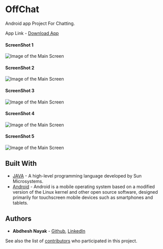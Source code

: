 # OffChat

Android app Project For Chatting.

App Link - [Download App](https://github.com/abdheshnayak/OffChat/blob/master/OffChat.apk)

#### ScreenShot 1

![Image of the Main Screen](screenshots/1.jpg)

#### ScreenShot 2

![Image of the Main Screen](screenshots/2.jpg)

#### ScreenShot 3

![Image of the Main Screen](screenshots/3.jpg)

#### ScreenShot 4

![Image of the Main Screen](screenshots/4.jpg)

#### ScreenShot 5

![Image of the Main Screen](screenshots/5.jpg)



## Built With

* [JAVA](https://docs.oracle.com/javase/8/docs/api/) - A high-level programming language developed by Sun Microsystems.
* [Android](https://developer.android.com/docs) - Android is a mobile operating system based on a modified version of the Linux kernel and other open source software, designed primarily for touchscreen mobile devices such as smartphones and tablets.

## Authors

* **Abdhesh Nayak** - [Github](https://github.com/abdheshnayak), [LinkedIn](https://www.linkedin.com/in/abdhesh-nayak/)

See also the list of [contributors](https://github.com/abdheshnayak/OffChat/contributors) who participated in this project.
